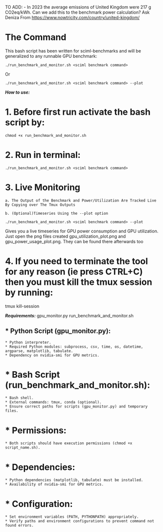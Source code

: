 TO ADD:
	- In 2023 the average emissions of United Kingdom were 217 g CO2eq/kWh. Can we add this to the benchmark power calculation? Ask Deniza
	From <https://www.nowtricity.com/country/united-kingdom/>

The Command
===========
This bash script has been written for sciml-benchmarks and will be generalized to any runnable GPU benchmark:

```
./run_benchmark_and_monitor.sh <sciml benchmark command>
```

Or 

```
./run_benchmark_and_monitor.sh <sciml benchmark command> --plot
```

***How to use:***
# 1. Before first run activate the bash script by:

```
chmod +x run_benchmark_and_monitor.sh
```

# 2. Run in terminal:

 ```
./run_benchmark_and_monitor.sh <sciml benchmark command> 
```

# 3.  Live Monitoring
	a. The Output of the Benchmark and Power/Utilization Are Tracked Live By Copying over The Tmux Outputs

	b. (Optional)Timeseries Using the --plot option
  
```
./run_benchmark_and_monitor.sh <sciml benchmark command> --plot
```

Gives you a live timeseries for GPU power consumption and GPU utilization. Just open the png files created gpu_utilization_plot.png and gpu_power_usage_plot.png. They can be found there afterwards too

# 4. If you need to terminate the tool for any reason (ie press CTRL+C) then you must kill the tmux session by running:
tmux kill-session


***Requirements:***
gpu_monitor.py 
run_benchmark_and_monitor.sh


## * Python Script (gpu_monitor.py):
	* Python interpreter.
	* Required Python modules: subprocess, csv, time, os, datetime, argparse, matplotlib, tabulate.
	* Dependency on nvidia-smi for GPU metrics.
# * Bash Script (run_benchmark_and_monitor.sh):
	* Bash shell.
	* External commands: tmux, conda (optional).
	* Ensure correct paths for scripts (gpu_monitor.py) and temporary files.
# * Permissions:
	* Both scripts should have execution permissions (chmod +x script_name.sh).
# * Dependencies:
	* Python dependencies (matplotlib, tabulate) must be installed.
	* Availability of nvidia-smi for GPU metrics.
# * Configuration:
	* Set environment variables (PATH, PYTHONPATH) appropriately.
	* Verify paths and environment configurations to prevent command not found errors.
